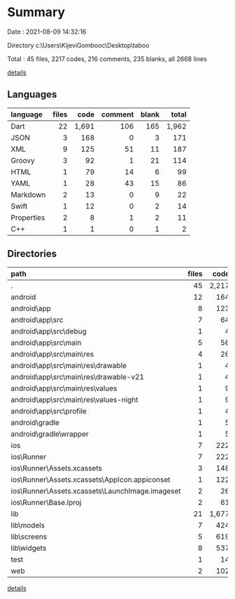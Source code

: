# Summary

Date : 2021-08-09 14:32:16

Directory c:\Users\KijeviGombooc\Desktop\taboo

Total : 45 files,  2217 codes, 216 comments, 235 blanks, all 2668 lines

[details](details.md)

## Languages
| language | files | code | comment | blank | total |
| :--- | ---: | ---: | ---: | ---: | ---: |
| Dart | 22 | 1,691 | 106 | 165 | 1,962 |
| JSON | 3 | 168 | 0 | 3 | 171 |
| XML | 9 | 125 | 51 | 11 | 187 |
| Groovy | 3 | 92 | 1 | 21 | 114 |
| HTML | 1 | 79 | 14 | 6 | 99 |
| YAML | 1 | 28 | 43 | 15 | 86 |
| Markdown | 2 | 13 | 0 | 9 | 22 |
| Swift | 1 | 12 | 0 | 2 | 14 |
| Properties | 2 | 8 | 1 | 2 | 11 |
| C++ | 1 | 1 | 0 | 1 | 2 |

## Directories
| path | files | code | comment | blank | total |
| :--- | ---: | ---: | ---: | ---: | ---: |
| . | 45 | 2,217 | 216 | 235 | 2,668 |
| android | 12 | 164 | 51 | 32 | 247 |
| android\app | 8 | 123 | 50 | 21 | 194 |
| android\app\src | 7 | 64 | 49 | 9 | 122 |
| android\app\src\debug | 1 | 4 | 3 | 1 | 8 |
| android\app\src\main | 5 | 56 | 43 | 7 | 106 |
| android\app\src\main\res | 4 | 26 | 32 | 6 | 64 |
| android\app\src\main\res\drawable | 1 | 4 | 7 | 2 | 13 |
| android\app\src\main\res\drawable-v21 | 1 | 4 | 7 | 2 | 13 |
| android\app\src\main\res\values | 1 | 9 | 9 | 1 | 19 |
| android\app\src\main\res\values-night | 1 | 9 | 9 | 1 | 19 |
| android\app\src\profile | 1 | 4 | 3 | 1 | 8 |
| android\gradle | 1 | 5 | 1 | 1 | 7 |
| android\gradle\wrapper | 1 | 5 | 1 | 1 | 7 |
| ios | 7 | 222 | 2 | 9 | 233 |
| ios\Runner | 7 | 222 | 2 | 9 | 233 |
| ios\Runner\Assets.xcassets | 3 | 148 | 0 | 4 | 152 |
| ios\Runner\Assets.xcassets\AppIcon.appiconset | 1 | 122 | 0 | 1 | 123 |
| ios\Runner\Assets.xcassets\LaunchImage.imageset | 2 | 26 | 0 | 3 | 29 |
| ios\Runner\Base.lproj | 2 | 61 | 2 | 2 | 65 |
| lib | 21 | 1,677 | 96 | 158 | 1,931 |
| lib\models | 7 | 424 | 7 | 53 | 484 |
| lib\screens | 5 | 619 | 6 | 48 | 673 |
| lib\widgets | 8 | 537 | 4 | 51 | 592 |
| test | 1 | 14 | 10 | 7 | 31 |
| web | 2 | 102 | 14 | 7 | 123 |

[details](details.md)